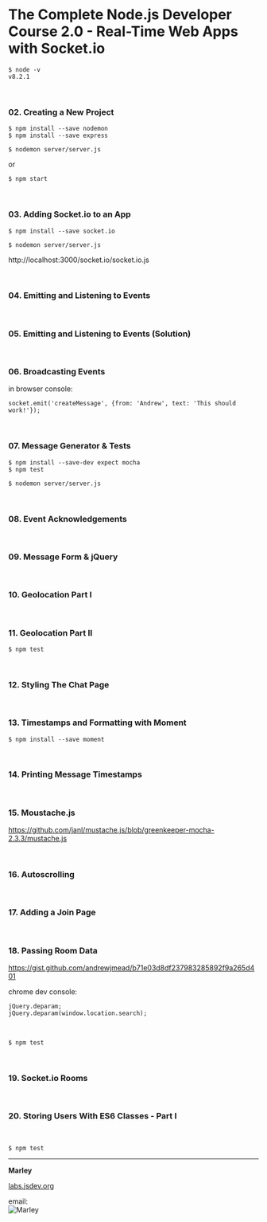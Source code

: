 # The Complete Node.js Developer Course 2.0 - Real-Time Web Apps with Socket.io


    $ node -v
    v8.2.1

<br/>

### 02. Creating a New Project

    $ npm install --save nodemon
    $ npm install --save express
    
    $ nodemon server/server.js
    
or 

    $ npm start
    
<br/>

### 03. Adding Socket.io to an App
    
    $ npm install --save socket.io
    
    $ nodemon server/server.js
    
http://localhost:3000/socket.io/socket.io.js


<br/>

### 04. Emitting and Listening to Events

<br/>

### 05. Emitting and Listening to Events (Solution)

<br/>

### 06. Broadcasting Events

in browser console:

    socket.emit('createMessage', {from: 'Andrew', text: 'This should work!'});


<br/>

### 07. Message Generator & Tests

    $ npm install --save-dev expect mocha
    $ npm test
    
    $ nodemon server/server.js

<br/>

### 08. Event Acknowledgements

<br/>

### 09. Message Form & jQuery

<br/>

### 10. Geolocation Part I

<br/>

### 11. Geolocation Part II

    $ npm test

<br/>

### 12. Styling The Chat Page

<br/>

### 13. Timestamps and Formatting with Moment

    $ npm install --save moment
    
<br/>

### 14. Printing Message Timestamps

<br/>

### 15. Moustache.js

https://github.com/janl/mustache.js/blob/greenkeeper-mocha-2.3.3/mustache.js


<br/>

### 16. Autoscrolling

<br/>

### 17. Adding a Join Page

<br/>

### 18. Passing Room Data

https://gist.github.com/andrewjmead/b71e03d8df237983285892f9a265d401

chrome dev console: 

    jQuery.deparam;
    jQuery.deparam(window.location.search);

<br/>

    $ npm test
    
<br/>
    
### 19. Socket.io Rooms


<br/>
    
### 20. Storing Users With ES6 Classes - Part I
    
<br/>

    $ npm test    
    
    
    
    
    
    
    
___

**Marley**

<a href="https://labs.jsdev.org">labs.jsdev.org</a>

email:  
![Marley](http://img.fotografii.org/a3333333mail.gif "Marley")
